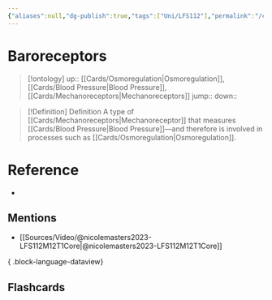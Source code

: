```yaml
---
{"aliases":null,"dg-publish":true,"tags":["Uni/LFS112"],"permalink":"/cards/baroreceptors/","dgPassFrontmatter":true}
---
```


# Baroreceptors

> [!ontology]
> up:: [[Cards/Osmoregulation\|Osmoregulation]], [[Cards/Blood Pressure\|Blood Pressure]], [[Cards/Mechanoreceptors\|Mechanoreceptors]]
> jump:: 
> down:: 

> [!Definition] Definition
> A type of [[Cards/Mechanoreceptors\|Mechanoreceptor]] that measures [[Cards/Blood Pressure\|Blood Pressure]]—and therefore is involved in processes such as [[Cards/Osmoregulation\|Osmoregulation]].

# Reference

- 

## Mentions

- [[Sources/Video/@nicolemasters2023-LFS112M12T1Core\|@nicolemasters2023-LFS112M12T1Core]]

{ .block-language-dataview}

## Flashcards